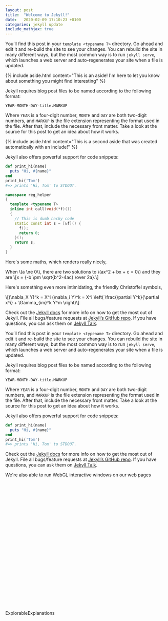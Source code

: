 ```yaml
---
layout: post
title:  "Welcome to Jekyll!"
date:   2020-02-09 17:10:23 +0100
categories: jekyll update
include_mathjax: true
---
```


<script src="/assets/demos/UnityWebAsm/TemplateData/UnityProgress.js"></script>
<script src="/assets/demos/UnityWebAsm/Build/UnityLoader.js"></script>
<script>
  var unityInstance = UnityLoader.instantiate("unityContainer", "/assets/demos/UnityWebAsm/Build/Builds.json", {onProgress: UnityProgress});
</script>

You’ll find this post in your `template <typename T>` directory. Go ahead and edit it and re-build the site to see your changes. You can rebuild the site in many different ways, but the most common way is to run `jekyll serve`, which launches a web server and auto-regenerates your site when a file is updated.

{% include aside.html content="This is an aside! I'm here to let you know about something you might find interesting" %}

Jekyll requires blog post files to be named according to the following format:

`YEAR-MONTH-DAY-title.MARKUP`

Where `YEAR` is a four-digit number, `MONTH` and `DAY` are both two-digit numbers, and `MARKUP` is the file extension representing the format used in the file. After that, include the necessary front matter. Take a look at the source for this post to get an idea about how it works.

{% include aside.html content="This is a second aside that was created automatically with an include!" %}

Jekyll also offers powerful support for code snippets:

```ruby
def print_hi(name)
  puts "Hi, #{name}"
end
print_hi('Tom')
#=> prints 'Hi, Tom' to STDOUT.
```

```cpp
namespace reg_helper
{
  template <typename T>
  inline int call(void(*f)())
  {
    // This is dumb hacky code
    static const int s = [&f]() {
      f();
      return 0;
    }();
    return s;
  }
}
```

Here's some maths, which renders really nicely,

<div>When \(a \ne 0\), there are two solutions to \(ax^2 + bx + c = 0\) and they are
  \[x = {-b \pm \sqrt{b^2-4ac} \over 2a}.\]</div>

Here's something even more intimidating, the friendly Christoffel symbols,

<div>
\[(\nabla_X Y)^k = X^i (\nabla_i Y)^k =
           X^i \left( \frac{\partial Y^k}{\partial x^i} + \Gamma_{im}^k Y^m \right)\]
</div>

Check out the [Jekyll docs][jekyll-docs] for more info on how to get the most out of Jekyll. File all bugs/feature requests at [Jekyll’s GitHub repo][jekyll-gh]. If you have questions, you can ask them on [Jekyll Talk][jekyll-talk].

[jekyll-docs]: https://jekyllrb.com/docs/home
[jekyll-gh]:   https://github.com/jekyll/jekyll
[jekyll-talk]: https://talk.jekyllrb.com/

You’ll find this post in your `template <typename T>` directory. Go ahead and edit it and re-build the site to see your changes. You can rebuild the site in many different ways, but the most common way is to run `jekyll serve`, which launches a web server and auto-regenerates your site when a file is updated.

Jekyll requires blog post files to be named according to the following format:

`YEAR-MONTH-DAY-title.MARKUP`

Where `YEAR` is a four-digit number, `MONTH` and `DAY` are both two-digit numbers, and `MARKUP` is the file extension representing the format used in the file. After that, include the necessary front matter. Take a look at the source for this post to get an idea about how it works.

Jekyll also offers powerful support for code snippets:

```ruby
def print_hi(name)
  puts "Hi, #{name}"
end
print_hi('Tom')
#=> prints 'Hi, Tom' to STDOUT.
```


Check out the [Jekyll docs][jekyll-docs] for more info on how to get the most out of Jekyll. File all bugs/feature requests at [Jekyll’s GitHub repo][jekyll-gh]. If you have questions, you can ask them on [Jekyll Talk][jekyll-talk].


We're also able to run WebGL interactive windows on our web pages

<div class="webgl-content">
  <div id="unityContainer" style="width: 660px; height: 400px"></div>
  <div class="footer">
    <div class="webgl-logo"></div>
    <div class="fullscreen" onclick="unityInstance.SetFullscreen(1)"></div>
    <div class="title">ExplorableExplanations</div>
  </div>
</div>


[jekyll-docs]: https://jekyllrb.com/docs/home
[jekyll-gh]:   https://github.com/jekyll/jekyll
[jekyll-talk]: https://talk.jekyllrb.com/

